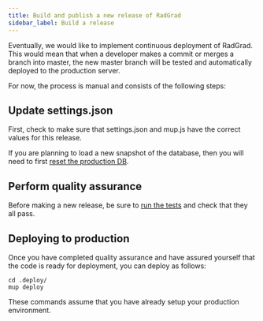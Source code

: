 ```yaml
---
title: Build and publish a new release of RadGrad
sidebar_label: Build a release
---
```


Eventually, we would like to implement continuous deployment of RadGrad. This would mean that when a developer makes a commit or merges a branch into master, the new master branch will be tested and automatically deployed to the production server.

For now, the process is manual and consists of the following steps:

## Update settings.json

First, check to make sure that settings.json and mup.js have the correct values for this release.

If you are planning to load a new snapshot of the database, then you will need to first [reset the production DB](reset-db).

## Perform quality assurance

Before making a new release, be sure to [run the tests](/docs/developers/testing/reference/testing-scripts) and check that they all pass.

## Deploying to production

Once you have completed quality assurance and have assured yourself that the code is ready for deployment, you can deploy as follows:

```shell
cd .deploy/
mup deploy
```

These commands assume that you have already setup your production environment.

